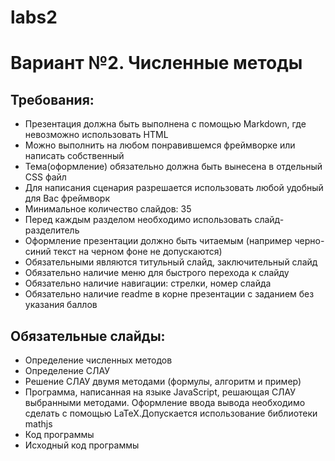 # labs2
Вариант №2. Численные методы
============================
Требования:
----------
- Презентация должна быть выполнена с помощью Markdown, где невозможно использовать HTML
- Можно выполнить на любом понравившемся фреймворке или написать собственный
- Тема(оформление) обязательно должна быть вынесена в отдельный CSS файл
- Для написания сценария разрешается использовать любой удобный для Вас фреймворк
- Минимальное количество слайдов: 35
- Перед каждым разделом необходимо использовать слайд-разделитель
- Оформление презентации должно быть читаемым (например черно-синий текст на черном фоне не допускаются)
- Обязательными являются титульный слайд, заключительный слайд
- Обязательно наличие меню для быстрого перехода к слайду
- Обязательно наличие навигации: стрелки, номер слайда
- Обязательно наличие readme в корне презентации с заданием без указания баллов

Обязательные слайды:
--------------------
- Определение численных методов
- Определение СЛАУ
- Решение СЛАУ двумя методами (формулы, алгоритм и пример)
- Программа, написанная на языке JavaScript, решающая СЛАУ выбранными методами. Оформление ввода вывода необходимо сделать с помощью LaTeX.Допускается использование библиотеки mathjs
- Код программы
- Исходный код программы